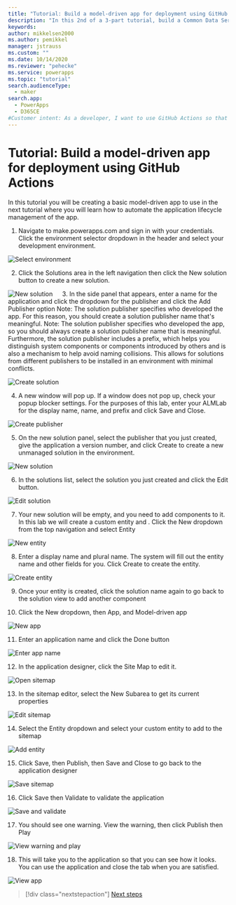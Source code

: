 ```yaml
---
title: "Tutorial: Build a model-driven app for deployment using GitHub Actions | Microsoft Docs"
description: "In this 2nd of a 3-part tutorial, build a Common Data Service model-driven app for later deployment using GitHub Actions."
keywords: 
author: mikkelsen2000
ms.author: pemikkel
manager: jstrauss
ms.custom: ""
ms.date: 10/14/2020
ms.reviewer: "pehecke"
ms.service: powerapps
ms.topic: "tutorial"
search.audienceType: 
  - maker
search.app: 
  - PowerApps
  - D365CE
#Customer intent: As a developer, I want to use GitHub Actions so that my solution builds and deployment will be automated.
---
```


# Tutorial: Build a model-driven app for deployment using GitHub Actions

In this tutorial you will be creating a basic model-driven app to use in the next tutorial where you will learn how to automate the application lifecycle management of the app.

1.	Navigate to make.powerapps.com and sign in with your credentials.  Click the environment selector dropdown in the header and select your development environment.

![Select environment](../media/gh-lab-1.10.png "Select environment")

2.	Click the Solutions area in the left navigation then click the New solution button to create a new solution.

![New solution](../media/gh-lab-1.20.png "New solution")
 
3.	In the side panel that appears, enter a name for the application and click the dropdown for the publisher and click the Add Publisher option
Note: The solution publisher specifies who developed the app. For this reason, you should create a solution publisher name that's meaningful.
Note: The solution publisher specifies who developed the app, so you should always create a solution publisher name that is meaningful. Furthermore, the solution publisher includes a prefix, which helps you distinguish system components or components introduced by others and is also a mechanism to help avoid naming collisions. This allows for solutions from different publishers to be installed in an environment with minimal conflicts.

![Create solution](../media/gh-lab-1.30.png "Create solution")

4.	A new window will pop up.  If a window does not pop up, check your popup blocker settings.  For the purposes of this lab, enter your ALMLab for the display name, name, and prefix and click Save and Close.

![Create publisher](../media/gh-lab-1.40.png "Create publisher")

5.	On the new solution panel, select the publisher that you just created, give the application a version number, and click Create to create a new unmanaged solution in the environment.

![New solution](../media/gh-lab-1.50.png "New solution")

6.	In the solutions list, select the solution you just created and click the Edit button.

![Edit solution](../media/gh-lab-1.60.png "Edit solution")

7.	Your new solution will be empty, and you need to add components to it.  In this lab we will create a custom entity and .  Click the New dropdown from the top navigation and select Entity

![New entity](../media/gh-lab-1.70.png "New entity")

8.	Enter a display name and plural name.  The system will fill out the entity name and other fields for you.  Click Create to create the entity.

![Create entity](../media/gh-lab-1.80.png "Create entity")

9.	Once your entity is created, click the solution name again to go back to the solution view to add another component

10.	Click the New dropdown, then App, and Model-driven app

![New app](../media/gh-lab-1.100.png "New app")

11.	Enter an application name and click the Done button

![Enter app name](../media/gh-lab-1.110.png "Enter app name")

12.	In the application designer, click the Site Map to edit it.

![Open sitemap](../media/gh-lab-1.120.png "Open sitemap")

13.	In the sitemap editor, select the New Subarea to get its current properties

![Edit sitemap](../media/gh-lab-1.130.png "Edit sitemap")

14.	Select the Entity dropdown and select your custom entity to add to the sitemap

![Add entity](../media/gh-lab-1.140.png "Add entity")

15.	Click Save, then Publish, then Save and Close to go back to the application designer

![Save sitemap](../media/gh-lab-1.150.png "Save sitemap")

16.	Click Save then Validate to validate the application

![Save and validate](../media/gh-lab-1.160.png "Save and validate")

17.	You should see one warning.  View the warning, then click Publish then Play

![View warning and play](../media/gh-lab-1.170.png "View warning and play")

18.	This will take you to the application so that you can see how it looks.  You can use the application and close the tab when you are satisfied.

![View app](../media/gh-lab-1.180.png "View app")

> [!div class="nextstepaction"]
> [Next steps](./github-actions-2.md)
